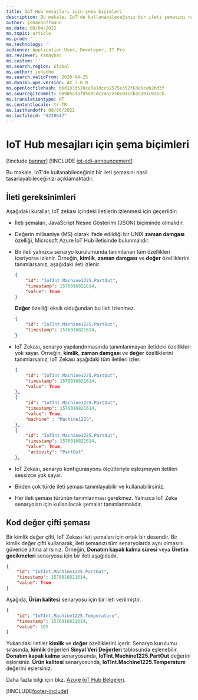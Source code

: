 ```yaml
---
title: IoT Hub mesajları için şema biçimleri
description: Bu makale, IoT'de kullanabileceğiniz bir ileti şemasını nasıl tasarlayabileceğinizi açıklamaktadır.
author: johanhoffmann
ms.date: 08/04/2022
ms.topic: article
ms.prod: ''
ms.technology: ''
audience: Application User, Developer, IT Pro
ms.reviewer: kamaybac
ms.custom: ''
ms.search.region: Global
ms.author: johanho
ms.search.validFrom: 2020-04-25
ms.dyn365.ops.version: AX 7.0.0
ms.openlocfilehash: b6d133d520ce0a1dccb2575e352f63e6ceb2bd3f
ms.sourcegitcommit: e0905a3af85d8cdc24a22e0c041cb3a391c036cb
ms.translationtype: HT
ms.contentlocale: tr-TR
ms.lasthandoff: 08/06/2022
ms.locfileid: "9228647"
---
```

# <a name="schema-formats-for-iot-hub-messages"></a>IoT Hub mesajları için şema biçimleri

[!include [banner](../../includes/banner.md)]
[!INCLUDE [iot-sdi-announcement](../../includes/iot-sdi-announcement.md)]

Bu makale, IoT'de kullanabileceğiniz bir ileti şemasını nasıl tasarlayabileceğinizi açıklamaktadır.

## <a name="message-requirements"></a>İleti gereksinimleri

Aşağıdaki kurallar, IoT zekası içindeki iletilerin izlenmesi için geçerlidir:

+ İleti şemaları, JavaScript Nesne Gösterimi (JSON) biçiminde olmalıdır.
+ Değerin milisaniye (MS) olarak ifade edildiği bir UNIX **zaman damgası** özelliği, Microsoft Azure IoT Hub iletisinde bulunmalıdır.
+ Bir ileti yalnızca senaryo kurulumunda tanımlanan tüm özellikleri içeriyorsa izlenir. Örneğin, **kimlik**, **zaman damgası** ve **değer** özelliklerini tanımlarsanız, aşağıdaki ileti izlenir.

    ```json
    {
        "id": "IoTInt.Machine1225.PartOut",
        "timestamp": 1576016821614,
        "value": True
    }
    ```

    **Değer** özelliği eksik olduğundan bu ileti izlenmez.

    ```json
    {
        "id": "IoTInt.Machine1225.PartOut",
        "timestamp": 1576016821614,
    }
    ```

+ IoT Zekası, senaryo yapılandırmasında tanımlanmayan iletideki özellikleri yok sayar. Örneğin, **kimlik**, **zaman damgası** ve **değer** özelliklerini tanımlarsanız, IoT Zekası aşağıdaki tüm iletileri izler.

    ```json
    {
        "id": "IoTInt.Machine1225.PartOut",
        "timestamp": 1576016821614,
        "value": True
    },
    {
        "id": "IoTInt.Machine1225.PartOut",
        "timestamp": 1576016821614,
        "value": True,
        "machine" : "Machine1225",
    },
    {
        "id": "IoTInt.Machine1225.PartOut",
        "timestamp": 1576016821614,
        "value": True,
         "activity": "PartOut"
    },
    ```

+ IoT Zekası, senaryo konfigürasyonu ölçütleriyle eşleşmeyen iletileri sessizce yok sayar.
+ Birden çok türde ileti şeması tanımlayabilir ve kullanabilirsiniz.
+ Her ileti şeması türünün tanımlanması gerekmez. Yalnızca IoT Zeka senaryoları için kullanılacak şemalar tanımlanmalıdır.

## <a name="id-value-pair-schema"></a>Kod değer çifti şeması

Bir kimlik değer çifti, IoT Zekası ileti şemaları için ortak bir desendir. Bir kimlik değer çifti kullanarak, ileti şemanızı tüm senaryolarda aynı olmasını güvence altına alırsınız. Örneğin, **Donatım kapalı kalma süresi** veya **Üretim gecikmeleri** senaryosu için bir ileti aşağıdadır.

```json
{
    "id": "IoTInt.Machine1225.PartOut",
    "timestamp": 1576016821614,
    "value": True
}
```

Aşağıda, **Ürün kalitesi** senaryosu için bir ileti verilmiştir.

```json
{
    "id": "IoTInt.Machine1225.Temperature",
    "timestamp": 1576016821614,
    "value": 105
}
```

Yukarıdaki iletiler **kimlik** ve **değer** özelliklerini içerir. Senaryo kurulumu sırasında, **kimlik** değerleri **Sinyal Veri Değerleri** tablosunda eşlenebilir. **Donatım kapalı kalma** senaryosunda, **IoTInt.Machine1225.PartOut** değerini eşlersiniz. **Ürün kalitesi** senaryosunda, **IoTInt.Machine1225.Temperature** değerini eşlersiniz.

Daha fazla bilgi için bkz. [Azure IoT Hub Belgeleri](/azure/iot-hub/).


[!INCLUDE[footer-include](../../includes/footer-banner.md)]